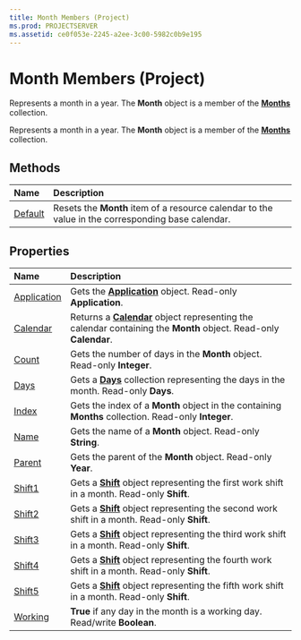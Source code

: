 ```yaml
---
title: Month Members (Project)
ms.prod: PROJECTSERVER
ms.assetid: ce0f053e-2245-a2ee-3c00-5982c0b9e195
---
```



# Month Members (Project)
Represents a month in a year. The  **Month** object is a member of the **[Months](months-object-project.md)** collection.

Represents a month in a year. The  **Month** object is a member of the **[Months](months-object-project.md)** collection.


## Methods



|**Name**|**Description**|
|:-----|:-----|
|[Default](month-default-method-project.md)|Resets the  **Month** item of a resource calendar to the value in the corresponding base calendar.|

## Properties



|**Name**|**Description**|
|:-----|:-----|
|[Application](month-application-property-project.md)|Gets the  **[Application](application-object-project.md)** object. Read-only **Application**.|
|[Calendar](month-calendar-property-project.md)| Returns a **[Calendar](calendar-object-project.md)** object representing the calendar containing the **Month** object. Read-only **Calendar**.|
|[Count](month-count-property-project.md)|Gets the number of days in the  **Month** object. Read-only **Integer**.|
|[Days](month-days-property-project.md)|Gets a  **[Days](day-object-project.md)** collection representing the days in the month. Read-only **Days**.|
|[Index](month-index-property-project.md)|Gets the index of a  **Month** object in the containing **Months** collection. Read-only **Integer**.|
|[Name](month-name-property-project.md)|Gets the name of a  **Month** object. Read-only **String**.|
|[Parent](month-parent-property-project.md)|Gets the parent of the  **Month** object. Read-only **Year**.|
|[Shift1](month-shift1-property-project.md)|Gets a  **[Shift](shift-object-project.md)** object representing the first work shift in a month. Read-only **Shift**.|
|[Shift2](month-shift2-property-project.md)|Gets a  **[Shift](shift-object-project.md)** object representing the second work shift in a month. Read-only **Shift**.|
|[Shift3](month-shift3-property-project.md)|Gets a  **[Shift](shift-object-project.md)** object representing the third work shift in a month. Read-only **Shift**.|
|[Shift4](month-shift4-property-project.md)|Gets a  **[Shift](shift-object-project.md)** object representing the fourth work shift in a month. Read-only **Shift**.|
|[Shift5](month-shift5-property-project.md)|Gets a  **[Shift](shift-object-project.md)** object representing the fifth work shift in a month. Read-only **Shift**.|
|[Working](month-working-property-project.md)|**True** if any day in the month is a working day. Read/write **Boolean**.|

